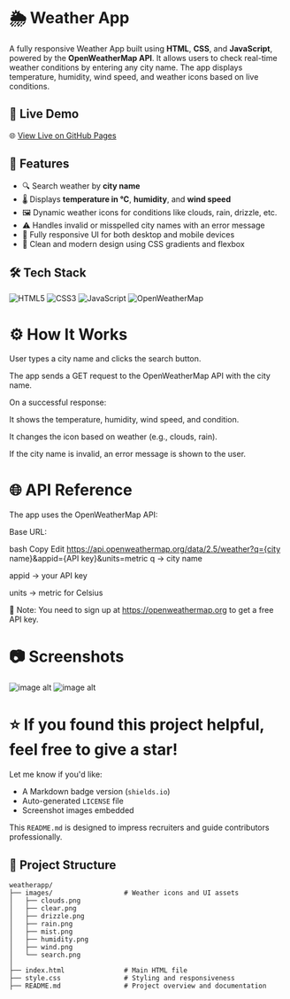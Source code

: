 # 🌦️ Weather App

A fully responsive Weather App built using **HTML**, **CSS**, and **JavaScript**, powered by the **OpenWeatherMap API**. It allows users to check real-time weather conditions by entering any city name. The app displays temperature, humidity, wind speed, and weather icons based on live conditions.

## 🔗 Live Demo

🌐 [View Live on GitHub Pages](https://cheery-centaur-0d7ecc.netlify.app/)  


## 📌 Features

- 🔍 Search weather by **city name**
- 🌡️ Displays **temperature in °C**, **humidity**, and **wind speed**
- 🖼️ Dynamic weather icons for conditions like clouds, rain, drizzle, etc.
- ⚠️ Handles invalid or misspelled city names with an error message
- 📱 Fully responsive UI for both desktop and mobile devices
- 🎨 Clean and modern design using CSS gradients and flexbox


## 🛠️ Tech Stack

![HTML5](https://img.shields.io/badge/HTML5-5-E34F26?logo=html5&logoColor=white)
![CSS3](https://img.shields.io/badge/CSS3-3-1572B6?logo=css3&logoColor=white)
![JavaScript](https://img.shields.io/badge/JavaScript-ES6-F7DF1E?logo=javascript&logoColor=black)
![OpenWeatherMap](https://img.shields.io/badge/OpenWeatherMap-API-orange?logo=OpenWeatherMap&logoColor=white)


# ⚙️ How It Works

User types a city name and clicks the search button.

The app sends a GET request to the OpenWeatherMap API with the city name.

On a successful response:

It shows the temperature, humidity, wind speed, and condition.

It changes the icon based on weather (e.g., clouds, rain).

If the city name is invalid, an error message is shown to the user.

# 🌐 API Reference
The app uses the OpenWeatherMap API:

Base URL:

bash
Copy
Edit
https://api.openweathermap.org/data/2.5/weather?q={city name}&appid={API key}&units=metric
q → city name

appid → your API key

units → metric for Celsius

🔑 Note: You need to sign up at https://openweathermap.org to get a free API key.

# 📷 Screenshots

![image alt](https://github.com/itsgauresh/weatherapp/blob/106a989ef91115d12a5ac510c19739430492b83d/Screenshot%202025-06-27%20235438.png)
![image alt](https://github.com/itsgauresh/weatherapp/blob/106a989ef91115d12a5ac510c19739430492b83d/Screenshot%202025-06-27%20235502.png)

# ⭐ If you found this project helpful, feel free to give a star!

Let me know if you'd like:
- A Markdown badge version (`shields.io`)
- Auto-generated `LICENSE` file
- Screenshot images embedded

This `README.md` is designed to impress recruiters and guide contributors professionally.


## 📁 Project Structure

```plaintext
weatherapp/
├── images/                  # Weather icons and UI assets
│   ├── clouds.png
│   ├── clear.png
│   ├── drizzle.png
│   ├── rain.png
│   ├── mist.png
│   ├── humidity.png
│   ├── wind.png
│   └── search.png
│
├── index.html               # Main HTML file
├── style.css                # Styling and responsiveness
├── README.md                # Project overview and documentation

